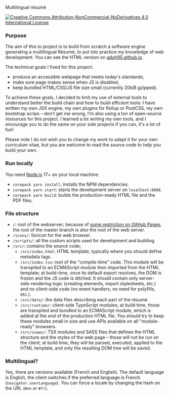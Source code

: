 Multilingual résumé

[![Creative Commons Attribution-NonCommercial-NoDerivatives 4.0 International License](https://i.creativecommons.org/l/by-nc-nd/4.0/80x15.png)](http://creativecommons.org/licenses/by-nc-nd/4.0/)

### Purpose

The aim of this to project is to build from scratch a software engine generating
a multilingual Résumé, to put into practice my knowledge of web development. You
can see the HTML version on [aduh95.github.io](https://aduh95.github.io/).

The technical goals I fixed for this project:

- produce an accessible webpage that meets today's standards;
- make sure page makes sense when JS is disabled;
- keep bundled HTML/CSS/JS file size small (currently 20kiB gzipped).

To achieve these goals, I decided to limit my use of external tools to
understand better the build chain and how to build efficient tools: I have
written my own JSX engine, my own plugins for Rollup or PostCSS, my own
bootstrap scrips – don't get me wrong, I'm also using a ton of open-source
resources for this project. I learned a lot writing my own tools, and I
encourage you to do the same on your side projects if you can, it's a lot of
fun!

Please note I do not wish you to change my work to adapt it for your own
curriculum vitae, but you are welcome to read the source code to help you build
your own.

### Run locally

You need [Node.js](https://nodejs.org) 17+ on your local machine.

- `corepack yarn install`: installs the NPM dependencies.
- `corepack yarn start`: starts the development server on `localhost:8080`.
- `corepack yarn build`: builds the production-ready HTML file and the PDF files.

### File structure

- `/`: root of the webserver; because of
  [some restriction on GitHub Pages](https://help.github.com/en/github/working-with-github-pages/about-github-pages#publishing-sources-for-github-pages-sites),
  the root of the master branch is also the root of the web server.
- `/icons/`: favicon for the web browser.
- `/scripts/`: all the custom scripts used for development and building.
- `/src/`: contains the source code;
  - `/src/index.html`: HTML template, typically where you should define metadata
    tags.
  - `/src/index.tsx`: root of the "compile-time" code. This module will be
    transpiled to an ECMAScript module then imported from the HTML template; at
    build-time, once its default export resolves, the DOM is frozen and the JS
    code is ditched. It should contain only server-side-rendering logic
    (creating elements, import stylesheets, etc.) and no client-side code (no
    event handlers, no need for polyfills, etc.).
  - `/src/data/`: the data files describing each part of the résumé.
  - `/src/runtime/`: client-side TypeScript modules; at build time, those are
    transpiled and bundled to an ECMAScript module, which is added at the end of
    the production HTML file. You should try to keep these modules small in size
    and use APIs available on all "module-ready" browsers.
  - `/src/views/`: TSX modules and SASS files that defines the HTML structure
    and the styles of the web page – those will not be run on the client; at
    build time, they will be parsed, executed, applied to the HTML template, and
    only the resulting DOM tree will be saved.

### Multilingual?

Yes, there are versions available (French and English). The default language is
English, the client switches if the preferred language is French
(`navigator.userLanguage`). You can force a locale by changing the hash on the
URL (`#en` or `#fr`).
